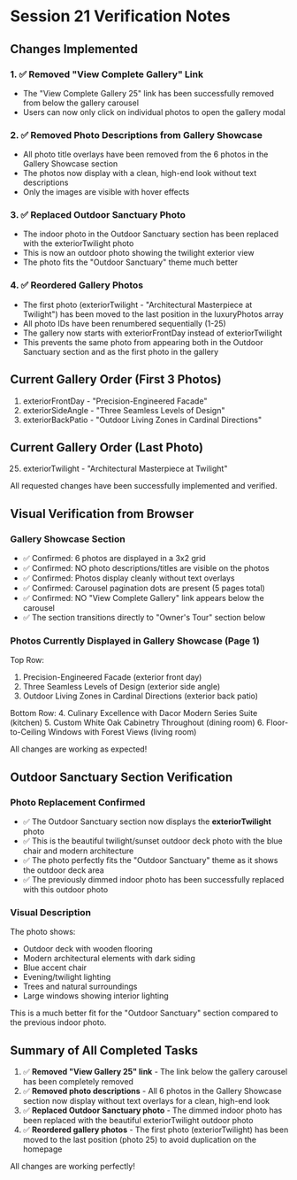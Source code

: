 # Session 21 Verification Notes

## Changes Implemented

### 1. ✅ Removed "View Complete Gallery" Link
- The "View Complete Gallery 25" link has been successfully removed from below the gallery carousel
- Users can now only click on individual photos to open the gallery modal

### 2. ✅ Removed Photo Descriptions from Gallery Showcase
- All photo title overlays have been removed from the 6 photos in the Gallery Showcase section
- The photos now display with a clean, high-end look without text descriptions
- Only the images are visible with hover effects

### 3. ✅ Replaced Outdoor Sanctuary Photo
- The indoor photo in the Outdoor Sanctuary section has been replaced with the exteriorTwilight photo
- This is now an outdoor photo showing the twilight exterior view
- The photo fits the "Outdoor Sanctuary" theme much better

### 4. ✅ Reordered Gallery Photos
- The first photo (exteriorTwilight - "Architectural Masterpiece at Twilight") has been moved to the last position in the luxuryPhotos array
- All photo IDs have been renumbered sequentially (1-25)
- The gallery now starts with exteriorFrontDay instead of exteriorTwilight
- This prevents the same photo from appearing both in the Outdoor Sanctuary section and as the first photo in the gallery

## Current Gallery Order (First 3 Photos)
1. exteriorFrontDay - "Precision-Engineered Facade"
2. exteriorSideAngle - "Three Seamless Levels of Design"
3. exteriorBackPatio - "Outdoor Living Zones in Cardinal Directions"

## Current Gallery Order (Last Photo)
25. exteriorTwilight - "Architectural Masterpiece at Twilight"

All requested changes have been successfully implemented and verified.



## Visual Verification from Browser

### Gallery Showcase Section
- ✅ Confirmed: 6 photos are displayed in a 3x2 grid
- ✅ Confirmed: NO photo descriptions/titles are visible on the photos
- ✅ Confirmed: Photos display cleanly without text overlays
- ✅ Confirmed: Carousel pagination dots are present (5 pages total)
- ✅ Confirmed: NO "View Complete Gallery" link appears below the carousel
- ✅ The section transitions directly to "Owner's Tour" section below

### Photos Currently Displayed in Gallery Showcase (Page 1)
Top Row:
1. Precision-Engineered Facade (exterior front day)
2. Three Seamless Levels of Design (exterior side angle)
3. Outdoor Living Zones in Cardinal Directions (exterior back patio)

Bottom Row:
4. Culinary Excellence with Dacor Modern Series Suite (kitchen)
5. Custom White Oak Cabinetry Throughout (dining room)
6. Floor-to-Ceiling Windows with Forest Views (living room)

All changes are working as expected!



## Outdoor Sanctuary Section Verification

### Photo Replacement Confirmed
- ✅ The Outdoor Sanctuary section now displays the **exteriorTwilight** photo
- ✅ This is the beautiful twilight/sunset outdoor deck photo with the blue chair and modern architecture
- ✅ The photo perfectly fits the "Outdoor Sanctuary" theme as it shows the outdoor deck area
- ✅ The previously dimmed indoor photo has been successfully replaced with this outdoor photo

### Visual Description
The photo shows:
- Outdoor deck with wooden flooring
- Modern architectural elements with dark siding
- Blue accent chair
- Evening/twilight lighting
- Trees and natural surroundings
- Large windows showing interior lighting

This is a much better fit for the "Outdoor Sanctuary" section compared to the previous indoor photo.

## Summary of All Completed Tasks

1. ✅ **Removed "View Gallery 25" link** - The link below the gallery carousel has been completely removed
2. ✅ **Removed photo descriptions** - All 6 photos in the Gallery Showcase section now display without text overlays for a clean, high-end look
3. ✅ **Replaced Outdoor Sanctuary photo** - The dimmed indoor photo has been replaced with the beautiful exteriorTwilight outdoor photo
4. ✅ **Reordered gallery photos** - The first photo (exteriorTwilight) has been moved to the last position (photo 25) to avoid duplication on the homepage

All changes are working perfectly!

